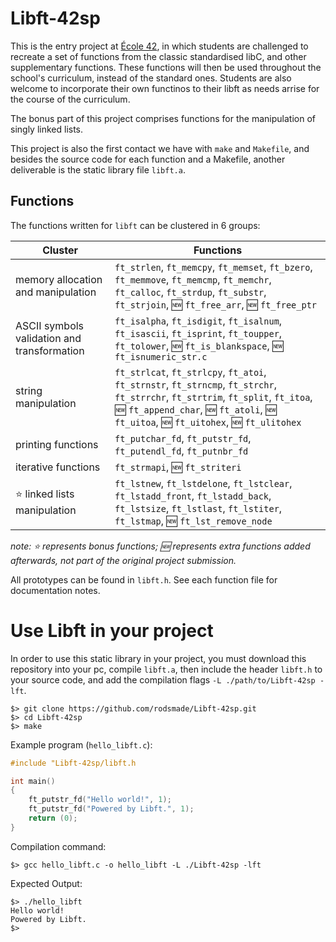 # Libft-42sp

This is the entry project at [École 42](https://www.youtube.com/watch?v=GDHhpy9ANpk&ab_channel=42TheNetwork), in which students are challenged to recreate a set of functions from the classic standardised libC, and other supplementary functions. These functions will then be used throughout the school's curriculum, instead of the standard ones. Students are also welcome to incorporate their own functinos to their libft as needs arrise for the course of the curriculum.

The bonus part of this project comprises functions for the manipulation of singly linked lists.

This project is also the first contact we have with `make` and `Makefile`, and besides the source code for each function and a Makefile, another deliverable is the static library file `libft.a`.

## Functions
The functions written for `libft` can be clustered in 6 groups:

| Cluster | Functions |
|---|---|
| memory allocation and manipulation | `ft_strlen`, `ft_memcpy`, `ft_memset`, `ft_bzero`, `ft_memmove`, `ft_memcmp`, `ft_memchr`, `ft_calloc`, `ft_strdup`, `ft_substr`, `ft_strjoin`, :new: `ft_free_arr`, :new: `ft_free_ptr` |
| ASCII symbols validation and transformation | `ft_isalpha`, `ft_isdigit`, `ft_isalnum`, `ft_isascii`, `ft_isprint`, `ft_toupper`, `ft_tolower`, :new: `ft_is_blankspace`, :new: `ft_isnumeric_str.c` |
| string manipulation | `ft_strlcat`, `ft_strlcpy`, `ft_atoi`, `ft_strnstr`, `ft_strncmp`, `ft_strchr`, `ft_strrchr`, `ft_strtrim`, `ft_split`, `ft_itoa`, :new: `ft_append_char`, :new: `ft_atoli`, :new: `ft_uitoa`, :new: `ft_uitohex`, :new: `ft_ulitohex` |
| printing functions | `ft_putchar_fd`, `ft_putstr_fd`, `ft_putendl_fd`, `ft_putnbr_fd` |
| iterative functions | `ft_strmapi`, :new: `ft_striteri` |
| :star: linked lists manipulation | `ft_lstnew`, `ft_lstdelone`, `ft_lstclear`, `ft_lstadd_front`, `ft_lstadd_back`, `ft_lstsize`, `ft_lstlast`, `ft_lstiter`, `ft_lstmap`, :new: `ft_lst_remove_node` |

*note: :star: represents bonus functions; :new: represents extra functions added afterwards, not part of the original project submission.*

All prototypes can be found in `libft.h`. See each function file for documentation notes.

# Use Libft in your project
In order to use this static library in your project, you must download this repository into your pc, compile `libft.a`, then include the header `libft.h` to your source code, and add the compilation flags `-L ./path/to/Libft-42sp -lft`.

``` shell
$> git clone https://github.com/rodsmade/Libft-42sp.git
$> cd Libft-42sp
$> make
```


Example program (`hello_libft.c`):

``` c
#include "Libft-42sp/libft.h

int	main()
{
	ft_putstr_fd("Hello world!", 1);
	ft_putstr_fd("Powered by Libft.", 1);
	return (0);
}

```

Compilation command:
``` make
$> gcc hello_libft.c -o hello_libft -L ./Libft-42sp -lft
```

Expected Output:
``` shell
$> ./hello_libft
Hello world!
Powered by Libft.
$>
```
